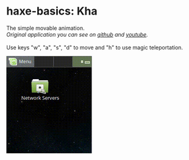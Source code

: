 haxe-basics: Kha
=========================

The simple movable animation.<br/>
*Original application you can see on [github](https://github.com/skylerparr/LiveGame) and [youtube](https://www.youtube.com/playlist?list=PL6F_5y-xGOqP8ZhKe3zvJEZbs7ar1TKJ6).*<br/>
<br/>
Use keys "w", "a", "s", "d" to move and "h" to use magic teleportation.<br/>

![](KhaMovableAnimation.gif)
